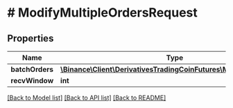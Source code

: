 # # ModifyMultipleOrdersRequest

## Properties

Name | Type | Description | Notes
------------ | ------------- | ------------- | -------------
**batchOrders** | [**\Binance\Client\DerivativesTradingCoinFutures\Model\BatchOrders**](BatchOrders.md) |  |
**recvWindow** | **int** |  | [optional]

[[Back to Model list]](../../README.md#models) [[Back to API list]](../../README.md#endpoints) [[Back to README]](../../README.md)
